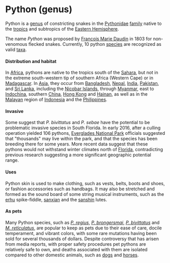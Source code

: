 # Python (genus)
Python is a [genus](https://en.wikipedia.org/wiki/Genus) of constricting snakes in the [Pythonidae](/wiki/Pythonidae) [family](https://en.wikipedia.org/wiki/Family_(biology)) native to the [tropics](https://en.wikipedia.org/wiki/Tropics) and subtropics of the [Eastern Hemisphere](https://en.wikipedia.org/wiki/Eastern_Hemisphere).
The name *Python* was proposed by [Francois Marie Daudin](https://en.wikipedia.org/wiki/Fran%C3%A7ois_Marie_Daudin) in 1803 for non-venomous flecked snakes. Currently, 10 python [species](https://en.wikipedia.org/wiki/Species) are recognized as valid [taxa](https://en.wikipedia.org/wiki/Taxa).
#### Distribution and habitat
In [Africa](https://en.wikipedia.org/wiki/Africa), pythons are native to the tropics south of the [Sahara](https://en.wikipedia.org/wiki/Sahara), but not in the extreme south-western tip of southern Africa (Western Cape) or in [Madagascar](https://en.wikipedia.org/wiki/Madagascar). In [Asia](https://en.wikipedia.org/wiki/Asia), they occur from [Bangladesh](https://en.wikipedia.org/wiki/Bangladesh), [Nepal](https://en.wikipedia.org/wiki/Nepal), [India](https://en.wikipedia.org/wiki/India), [Pakistan](https://en.wikipedia.org/wiki/Pakistan), and [Sri Lanka](https://en.wikipedia.org/wiki/Sri_Lanka), including the [Nicobar Islands](Nicobar_Islands), through [Myanmar](Myanmar), east to [Indochina](https://en.wikipedia.org/wiki/Indochina), southern [China](https://en.wikipedia.org/wiki/China), [Hong Kong](https://en.wikipedia.org/wiki/Hong_Kong) and [Hainan](https://en.wikipedia.org/wiki/Hainan), as well as in the [Malayan](https://en.wikipedia.org/wiki/Malaysia) region of [Indonesia](https://en.wikipedia.org/wiki/Indonesia) and the [Philippines](https://en.wikipedia.org/wiki/Philippines).#### InvasiveSome suggest that *P. bivittatus* and *P. sebae* have the potential to be problematic invasive species in South Florida. In early 2016, after a culling operation yielded 106 pythons, [Everglades National Park](https://en.wikipedia.org/wiki/Everglades_National_Park) officials suggested that "thousands" may live within the park, and that the species has been breeding there for some years. More recent data suggest that these pythons would not withstand winter climates north of [Florida](https://en.wikipedia.org/wiki/Florida), contradicting previous research suggesting a more significant geographic potential range.#### UsesPython skin is used to make clothing, such as vests, belts, boots and shoes, or fashion accessories such as handbags. It may also be stretched and formed as the sound board of some string musical instruments, such as the [erhu](https://en.wikipedia.org/wiki/Erhu) spike-fiddle, [sanxian](https://en.wikipedia.org/wiki/Sanxian) and the [sanshin](https://en.wikipedia.org/wiki/Sanshin) lutes.#### As petsMany Python species, such as [*P. regius*](https://en.wikipedia.org/wiki/Python_regius), [*P. brongersmai*](https://en.wikipedia.org/wiki/Python_brongersmai), [*P. bivittatus*](https://en.wikipedia.org/wiki/Python_bivittatus) and [*M. reticulatus*](https://en.wikipedia.org/wiki/Malayopython_reticulatus), are popular to keep as pets due to their ease of care, docile temperament, and vibrant colors, with some rare mutations having been sold for several thousands of dollars. Despite controversy that has arisen from media reports, with proper safety procedures pet pythons are relatively safe to own, and deaths associated with them are isolated compared to other domestic animals, such as [dogs](https://en.wikipedia.org/wiki/Canis_lupus_familiaris) and [horses](https://en.wikipedia.org/wiki/Equus_ferus_caballus).